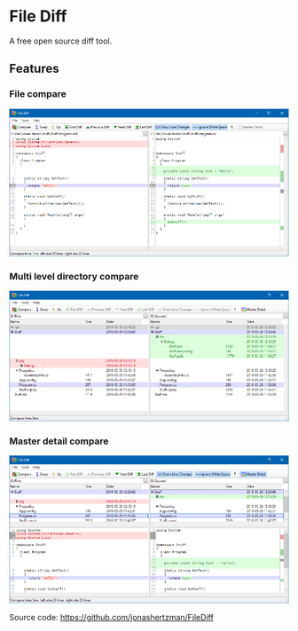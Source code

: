 # File Diff

A free open source diff tool.

## Features

### File compare

![screen](/docs/images/Screen1.png)

### Multi level directory compare

![screen](/docs/images/Screen2.png)

### Master detail compare

![screen](/docs/images/Screen3.png)

Source code: <https://github.com/jonashertzman/FileDiff>
